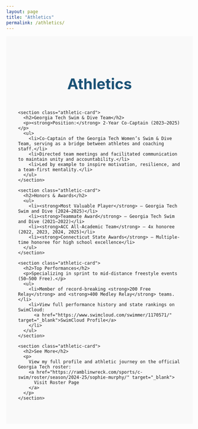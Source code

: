 ```yaml
---
layout: page
title: "Athletics"
permalink: /athletics/
---
```


<div class="section-wrapper">
  <h1 class="section-title">Athletics</h1>

  <div class="athletics-wrapper">

    <section class="athletic-card">
      <h2>Georgia Tech Swim & Dive Team</h2>
      <p><strong>Position:</strong> 2-Year Co-Captain (2023–2025)</p>
      <ul>
        <li>Co-Captain of the Georgia Tech Women’s Swim & Dive Team, serving as a bridge between athletes and coaching staff.</li>
        <li>Directed team meetings and facilitated communication to maintain unity and accountability.</li>
        <li>Led by example to inspire motivation, resilience, and a team-first mentality.</li>
      </ul>
    </section>

    <section class="athletic-card">
      <h2>Honors & Awards</h2>
      <ul>
        <li><strong>Most Valuable Player</strong> – Georgia Tech Swim and Dive (2024–2025)</li>
        <li><strong>Teammate Award</strong> – Georgia Tech Swim and Dive (2021–2022)</li>
        <li><strong>ACC All-Academic Team</strong> – 4x honoree (2022, 2023, 2024, 2025)</li>
        <li><strong>Connecticut State Awards</strong> – Multiple-time honoree for high school excellence</li>
      </ul>
    </section>

    <section class="athletic-card">
      <h2>Top Performances</h2>
      <p>Specializing in sprint to mid-distance freestyle events (50–500 Free).</p>
      <ul>
        <li>Member of record-breaking <strong>200 Free Relay</strong> and <strong>400 Medley Relay</strong> teams.</li>
        <li>View full performance history and state rankings on SwimCloud:
          <a href="https://www.swimcloud.com/swimmer/1170571/" target="_blank">SwimCloud Profile</a>
        </li>
      </ul>
    </section>

    <section class="athletic-card">
      <h2>See More</h2>
      <p>
        View my full profile and athletic journey on the official Georgia Tech roster:
        <a href="https://ramblinwreck.com/sports/c-swim/roster/season/2024-25/sophie-murphy/" target="_blank">
          Visit Roster Page
        </a>
      </p>
    </section>

  </div>
</div>

<style>
.section-wrapper {
  padding: 3rem 2rem;
  background-color: #f9f9f9;
}

.section-title {
  font-size: 2.5rem;
  color: #1a5276;
  margin-bottom: 2rem;
  text-align: center;
}

.athletics-wrapper {
  display: grid;
  gap: 2.5rem;
}

.athletic-card {
  background: #ffffff;
  border-left: 6px solid #1a5276;
  border-radius: 1rem;
  box-shadow: 0 6px 12px rgba(0,0,0,0.1);
  padding: 2rem;
  transition: transform 0.3s ease;
}

.athletic-card:hover {
  transform: translateY(-5px);
}

.athletic-card h2 {
  font-size: 1.75rem;
  color: #1a5276;
  margin-bottom: 1rem;
}

.athletic-card ul {
  margin-top: 1rem;
  list-style-type: disc;
  padding-left: 1.5rem;
  line-height: 1.6;
}

.athletic-card a {
  color: #1a5276;
  font-weight: bold;
  text-decoration: none;
}

.athletic-card a:hover {
  text-decoration: underline;
}
</style>

